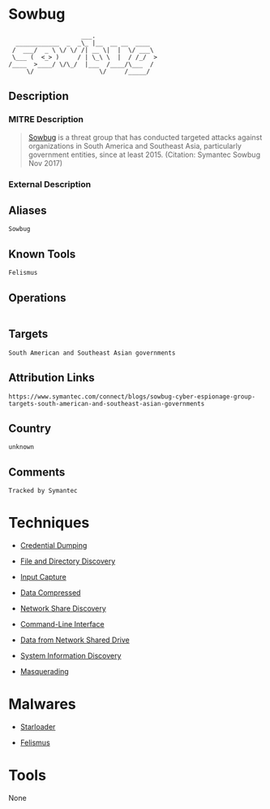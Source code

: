 
# Sowbug

```
                    ___.                 
  ____________  _  _\_ |__  __ __  ____  
 /  ___/  _ \ \/ \/ /| __ \|  |  \/ ___\ 
 \___ (  <_> )     / | \_\ \  |  / /_/  >
/____  >____/ \/\_/  |___  /____/\___  / 
     \/                  \/     /_____/  

```

## Description

### MITRE Description

> [Sowbug](https://attack.mitre.org/groups/G0054) is a threat group that has conducted targeted attacks against organizations in South America and Southeast Asia, particularly government entities, since at least 2015. (Citation: Symantec Sowbug Nov 2017)

### External Description

> 

## Aliases

```
Sowbug
```

## Known Tools

```
Felismus
```

## Operations

```

```

## Targets

```
South American and Southeast Asian governments
```

## Attribution Links

```
https://www.symantec.com/connect/blogs/sowbug-cyber-espionage-group-targets-south-american-and-southeast-asian-governments
```

## Country

```
unknown
```

## Comments

```
Tracked by Symantec
```

# Techniques


* [Credential Dumping](../techniques/Credential-Dumping.md)

* [File and Directory Discovery](../techniques/File-and-Directory-Discovery.md)
    
* [Input Capture](../techniques/Input-Capture.md)
    
* [Data Compressed](../techniques/Data-Compressed.md)
    
* [Network Share Discovery](../techniques/Network-Share-Discovery.md)
    
* [Command-Line Interface](../techniques/Command-Line-Interface.md)
    
* [Data from Network Shared Drive](../techniques/Data-from-Network-Shared-Drive.md)
    
* [System Information Discovery](../techniques/System-Information-Discovery.md)
    
* [Masquerading](../techniques/Masquerading.md)
    

# Malwares


* [Starloader](../malwares/Starloader.md)

* [Felismus](../malwares/Felismus.md)
    

# Tools

None
